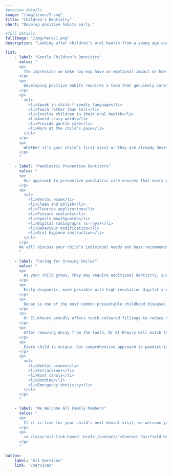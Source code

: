 ```yaml
---
#preview details
image: "/img/icons/2.svg"
title: "Children’s Dentistry"
short: "Develop positive habits early."

#full details
fullImage: "/img/hero/1.png"
description: "Looking after children’s oral health from a young age can positively impact their smiles as adults. At Fairfield Dental Care, we welcome kids to our Fairfield dental clinic with the intention of helping them develop healthy habits for a lifetime."

list: 
    - label: "Gentle Children’s Dentistry"
      value: "
      <p>
        The impression we make now may have an emotional impact on how kids view dental visits in the future. A positive outlook can make seeking necessary dental care a welcome, rather than stressful, experience.
      </p>
      <p>
        Developing positive habits requires a team that genuinely cares for children and knows how to engage their attention. We have two oral therapists who love working with children and educating them about caring for their smiles.
      </p>
      <p>
        <ul>
          <li>Speak in child-friendly language</li>
          <li>Teach rather than tell</li>
          <li>Involve children in their oral health</li>
          <li>Avoid scary words</li>
          <li>Provide gentle care</li>
          <li>Work at the child’s pace</li>
        </ul>
      </p>
      <p>
        Whether it's your child’s first visit or they are already developing their permanent teeth, we want you to feel confident in the care your little ones receive. Parents are welcome to participate in dental visits or to relax in our welcome area while we work with your child.
      </p>
      "

    - label: "Paediatric Preventive Dentistry"
      value: "
      <p>
        Our approach to preventive paediatric care ensures that every patient receives the dentistry they require at every life stage. Prevention is especially important as their primary (deciduous or baby) teeth provide the blueprint for their future smiles.
      </p>
      <p>
        <ul>
          <li>Dental exam</li>
          <li>Clean and polish</li>
          <li>Fluoride application</li>
          <li>Fissure sealants</li>
          <li>Sports mouthguards</li>
          <li>Digital radiographs (x-rays)</li>
          <li>Behaviour modification</li>
          <li>Oral hygiene instruction</li>
        </ul>
      </p>
      We will discuss your child’s individual needs and base recommendations for treatment on their oral health, dietary habits and personal risk for common oral diseases, such as decay. We always present treatment options along with their benefits and respect the choice that parents make for their children.
      "

    - label: "Caring for Growing Smiles"
      value: "
      <p>
        As your child grows, they may require additional dentistry, such as fillings, space maintainers or recommendations for interceptive orthodontics.
      </p>
      <p>
        Early diagnosis, made possible with high-resolution digital x-rays, often reduces the cost and complexity of future treatment.
      </p>
      <p>
        Decay is one of the most common preventable childhood diseases. Improvements in oral care products and knowledge regarding how decay develops make it possible to prevent decay. Most children, however, will need at least one filling throughout their lifetimes.
      </p>
      <p>
        Dr El-Khoury proudly offers tooth-coloured fillings to reduce the visibility and social stigma created by metal-based fillings. To ensure your child’s comfort, we use The Wand anaesthetic delivery, which delivers the local anaesthetic slowly, carefully and painlessly.
      </p>
      <p>
        After removing decay from the tooth, Dr El-Khoury will match the tooth colour to the composite material, fill the cavity and cure it using light.
      </p>
      <p>
        Every child is unique. Our comprehensive approach to paediatric dentistry, along with a partnership with parents, will support a healthy, comfortable smile.
      </p>
      <p>
        <ul>
          <li>Dental crowns</li>
          <li>Extractions</li>
          <li>Root canals</li>
          <li>Bonding</li>
          <li>Emergency dentistry</li>
        </ul>
      </p>
      "

    - label: "We Welcome All Family Members"
      value: "
      <p>
        If it is time for your child’s next dental visit, we welcome you to call to arrange a booking. 
      </p>
      <p>
        <a class='mil-link-hover' href='/contact/'>Contact Fairfield Dental Care Today!</a>
      </p>
      "

button:
    label: "All Services"
    link: "/services" 
---
```

